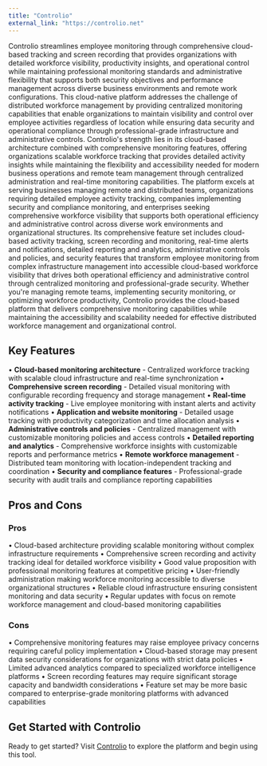 ```yaml
---
title: "Controlio"
external_link: "https://controlio.net"
---
```

Controlio streamlines employee monitoring through comprehensive cloud-based tracking and screen recording that provides organizations with detailed workforce visibility, productivity insights, and operational control while maintaining professional monitoring standards and administrative flexibility that supports both security objectives and performance management across diverse business environments and remote work configurations. This cloud-native platform addresses the challenge of distributed workforce management by providing centralized monitoring capabilities that enable organizations to maintain visibility and control over employee activities regardless of location while ensuring data security and operational compliance through professional-grade infrastructure and administrative controls. Controlio's strength lies in its cloud-based architecture combined with comprehensive monitoring features, offering organizations scalable workforce tracking that provides detailed activity insights while maintaining the flexibility and accessibility needed for modern business operations and remote team management through centralized administration and real-time monitoring capabilities. The platform excels at serving businesses managing remote and distributed teams, organizations requiring detailed employee activity tracking, companies implementing security and compliance monitoring, and enterprises seeking comprehensive workforce visibility that supports both operational efficiency and administrative control across diverse work environments and organizational structures. Its comprehensive feature set includes cloud-based activity tracking, screen recording and monitoring, real-time alerts and notifications, detailed reporting and analytics, administrative controls and policies, and security features that transform employee monitoring from complex infrastructure management into accessible cloud-based workforce visibility that drives both operational efficiency and administrative control through centralized monitoring and professional-grade security. Whether you're managing remote teams, implementing security monitoring, or optimizing workforce productivity, Controlio provides the cloud-based platform that delivers comprehensive monitoring capabilities while maintaining the accessibility and scalability needed for effective distributed workforce management and organizational control.

## Key Features

• **Cloud-based monitoring architecture** - Centralized workforce tracking with scalable cloud infrastructure and real-time synchronization
• **Comprehensive screen recording** - Detailed visual monitoring with configurable recording frequency and storage management
• **Real-time activity tracking** - Live employee monitoring with instant alerts and activity notifications
• **Application and website monitoring** - Detailed usage tracking with productivity categorization and time allocation analysis
• **Administrative controls and policies** - Centralized management with customizable monitoring policies and access controls
• **Detailed reporting and analytics** - Comprehensive workforce insights with customizable reports and performance metrics
• **Remote workforce management** - Distributed team monitoring with location-independent tracking and coordination
• **Security and compliance features** - Professional-grade security with audit trails and compliance reporting capabilities

## Pros and Cons

### Pros
• Cloud-based architecture providing scalable monitoring without complex infrastructure requirements
• Comprehensive screen recording and activity tracking ideal for detailed workforce visibility
• Good value proposition with professional monitoring features at competitive pricing
• User-friendly administration making workforce monitoring accessible to diverse organizational structures
• Reliable cloud infrastructure ensuring consistent monitoring and data security
• Regular updates with focus on remote workforce management and cloud-based monitoring capabilities

### Cons
• Comprehensive monitoring features may raise employee privacy concerns requiring careful policy implementation
• Cloud-based storage may present data security considerations for organizations with strict data policies
• Limited advanced analytics compared to specialized workforce intelligence platforms
• Screen recording features may require significant storage capacity and bandwidth considerations
• Feature set may be more basic compared to enterprise-grade monitoring platforms with advanced capabilities

## Get Started with Controlio

Ready to get started? Visit [Controlio](https://controlio.net) to explore the platform and begin using this tool.